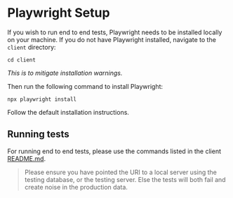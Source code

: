 # Playwright Setup

If you wish to run end to end tests, Playwright needs to be installed locally on your machine. If you do not have Playwright installed, navigate to the `client` directory:

```cli
cd client
```

<i>This is to mitigate installation warnings.</i>

Then run the following command to install Playwright:

```cli
npx playwright install
```

Follow the default installation instructions.

## Running tests

For running end to end tests, please use the commands listed in the client [README.md](../client/README.md#test).

> Please ensure you have pointed the URI to a local server using the testing database, or the testing server. Else the tests will both fail and create noise in the production data.
